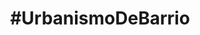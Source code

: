 ---
layout: default
title: "#UrbanismoDeBarrio"
subtitulo: <a href='http://ayuncordoba.es/index.php?option=com_content&view=article&id=301:vela-de-la-fuensanta&catid=107:visita-la-provincia-y-fiestas-locales&Itemid=96'><span class='highlight'>Velá de la Fuensanta 2012</span></a>. 6 al 9 de Septiembre
descripcion: "Queremos ayudar a recuperar el solar abandonado del antiguo Cine Fuensanta desde la participación vecinal y el debate. A través de diferentes actividades mostraremos alternativas para iniciar su recuperación ¡Te esperamos!"
descripcion_corta: "#UrbanismoDeBarrio quiere iniciar la recuperación del solar abandonado del antiguo Cine Fuensanta desde la participación vecinal, el debate y la acción colectiva."
creditos: 
 organizan: "Organizan: <a href='http://colaborativa.eu'><strong>Colaborativa</strong></a> y <a href='http://edificioscontenedor.blogspot.com.es/'><strong>Tercera Piel Arquitectura</strong></a>"
 colaboran: "Colaboran: <a href='http://consejodistritosureste.blogspot.com.es/'><strong>Consejo Distrito Sureste</strong></a>, y AAVV Virgen de Linares"


actividad:
 - titulo: Paseo guiado por el barrio
   horario: 
    fecha: {natural: 6 de Septiembre, formateada: 2012-09-06 }
    hora: " De 20:30 a 21:30"
   inscripcion: {titulo: sin inscripción previa }
   descripcion: "¿Quieres conocer más sobre la Fuensanta y el solar que recuperaremos? ¿Tienes <span class='highlight'>fotos antiguas</span> y quieres compartirlas con nosotros? <strong>Mr. Guía, historiador y vecino de la Fuensanta,</strong> nos acompañará en un paseo que comenzará en el <a href='http://tiles.mapbox.com/colaborativa/map/map-9wllrvbl'>solar</a> las 20:30 y terminará a las 21:30 en el Pocito para la lectura del pregón inaugural."

 - titulo: Taller de mobiliario urbano reciclado
   horario: 
    fecha: {natural: 7 de Septiembre, formateada: 2012-09-07 }
    hora: "De 10:00 a 12:30"
   inscripcion: {titulo: "¡Reserva tu plaza, es gratis!", url: http://eventbrite.es}
   descripcion: "Un banco, una farola o una pérgola pueden transformar un solar abandonado en un espacio público lleno de vida. Os mostraremos iniciativas que se han realizado en otros barrios y construiremos unos bancos para el solar. Coordinado por <strong>Colaborativa</strong> y <strong>Tercera Piel Arquitectura</strong>."

 - titulo: Taller de huertos urbanos
   horario: 
    fecha: {natural: 8 de Septiembre, formateada: 2012-09-08 }
    hora: "De 10:00 a 12:30"
   inscripcion: {titulo: "¡Reserva tu plaza, es gratis!", url: http://eventbrite.es}
   descripcion: "Lorem ipsum dolor sit amet, consectetur adipiscing elit. Curabitur sit amet sapien nisi, id consequat elit. Morbi suscipit varius magna, sed fringilla velit scelerisque quis. Etiam facilisis, eros vitae gravida rhoncus, odio nunc interdum erat, sit amet semper risus nisi in tortor. Coordinado por el <strong>Jardín Botánico de Córdoba</strong>."

 - titulo: Urbanismo para niños
   horario: 
    fecha: {natural: 9 de Septiembre, formateada: 2012-09-09 }
    hora: "De 10:30 a 12:00"
   inscripcion: {titulo: "¡Reserva tu plaza, es gratis!", url: http://eventbrite.es}
   subtitulo_inscripcion: "Hay n plazas libres"
   descripcion: "Hemos preparado una actividad para que los más pequeños <strong>(niños de X a X años)</strong> conozcan la importancia del espacio público en nuestros barrios. La actividad estará coordinada por <strong>Ms Pedagoga, educadora infantil y Antonio Lara, arquitecto</strong>. Terminaremos a las 11:30 justo a tiempo para disfrutar de la huevada de las 12:00."

footer: "diseño web @colaborativaeu · contenidos @colaborativaeu y @tercerapiel · Código fuente compartido con licencia <a href=''> MIT</a>, textos e imágenes con licencia <a href=''>CC BY 3.0.</a> </br> Diseñado y hecho en <a href=''>Córdoba, Andalucía</a> · Hecho con <a href=''>github pages</a>, <a href=''>jekyll</a>, <a href=''>SASS</a>, <a href=''>Compass</a> y <a href=''>Sharrre</a>"


nota_inicial: "Todas las actividades tienen lugar en el <span class='highlight'><a href='http://goo.gl/maps/Ka4hT'>solar del antiguo Cine Fuensanta</a></span> en la calle Hernando de Magallanes (detrás del centro de adultos Fuensanta)"

nota_final: "Para coordinar mejor las actividades te agradecemos que realices la inscripción. No obstante, también puedes presentarte directamente en el solar el mismo día de la actividad."


---